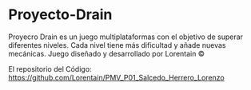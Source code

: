 # Proyecto-Drain

Proyecro Drain es un juego multiplataformas con el objetivo de superar diferentes niveles. Cada nivel tiene más dificultad y añade nuevas mecánicas. Juego diseñado y desarrollado por Lorentain ©

El repositorio del Código: https://github.com/Lorentain/PMV_P01_Salcedo_Herrero_Lorenzo
